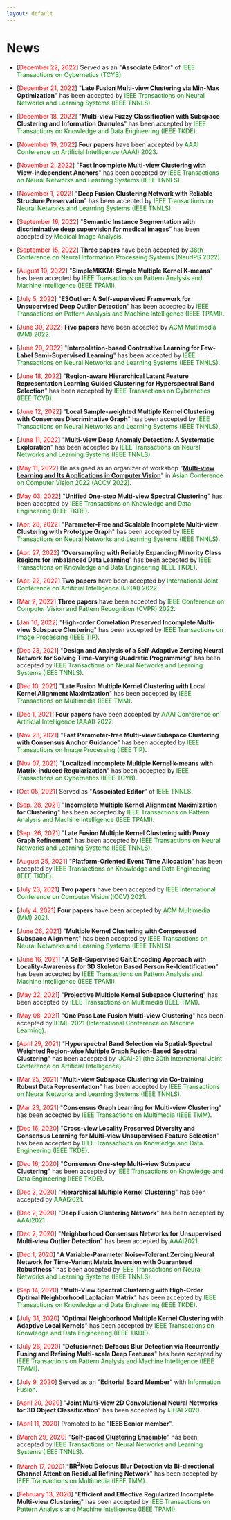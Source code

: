 ```yaml
---
layout: default
---
```


# News

<ul>

  <p style="margin-top: 6px;"><li>[<font color="red">December 22, 2022</font>] Served as an "<b>Associate Editor</b>" of <font color="green">IEEE Transactions on Cybernetics (TCYB)</font>.</li></p>
  
  <p style="margin-top: 6px;"><li>[<font color="red">December 21, 2022</font>] "<b>Late Fusion Multi-view Clustering via Min-Max Optimization</b>" has been accepted by <font color="green">IEEE Transactions on Neural Networks and Learning Systems (IEEE TNNLS)</font>.</li></p>
 
 <p style="margin-top: 6px;"><li>[<font color="red">December 18, 2022</font>] "<b>Multi-view Fuzzy Classification with Subspace Clustering and Information Granules</b>" has been accepted by <font color="green">IEEE Transactions on Knowledge and Data Engineering (IEEE TKDE)</font>.</li></p>

 <p style="margin-top: 6px;"><li>[<font color="red">November 19, 2022</font>]  <b>Four papers</b> have been accepted by <font color="green"> AAAI Conference on Artificial Intelligence (AAAI) 2023</font>.</li></p>
 
 <p style="margin-top: 6px;"><li>[<font color="red">November 2, 2022</font>] "<b>Fast Incomplete Multi-view Clustering with View-independent Anchors</b>" has been accepted by <font color="green">IEEE Transactions on Neural Networks and Learning Systems (IEEE TNNLS)</font>.</li></p>
 
 <p style="margin-top: 6px;"><li>[<font color="red">November 1, 2022</font>] "<b>Deep Fusion Clustering Network with Reliable Structure Preservation</b>" has been accepted by <font color="green">IEEE Transactions on Neural Networks and Learning Systems (IEEE TNNLS)</font>.</li></p>
 
<p style="margin-top: 6px;"><li>[<font color="red">September 16, 2022</font>] "<b>Semantic Instance Segmentation with discriminative deep supervision for medical images</b>" has been accepted by <font color="green">Medical Image Analysis</font>.</li></p>
 
<p style="margin-top: 6px;"><li>[<font color="red">September 15, 2022</font>] <b>Three papers</b> have been accepted by <font color="green"> 36th Conference on Neural Information Processing Systems (NeurIPS 2022)</font>.</li></p>  
  
<p style="margin-top: 6px;"><li>[<font color="red">August 10, 2022</font>] "<b>SimpleMKKM: Simple Multiple Kernel K-means</b>" has been accepted by <font color="green">IEEE Transactions on Pattern Analysis and Machine Intelligence (IEEE TPAMI)</font>.</li></p>  

<p style="margin-top: 6px;"><li>[<font color="red">July 5, 2022</font>] "<b>E3Outlier: A Self-supervised Framework for Unsupervised Deep Outlier Detection</b>" has been accepted by <font color="green">IEEE Transactions on Pattern Analysis and Machine Intelligence (IEEE TPAMI)</font>.</li></p>
  
<p style="margin-top: 6px;"><li>[<font color="red">June 30, 2022</font>]  <b>Five papers</b> have been accepted by <font color="green">ACM Multimedia (MM) 2022</font>.</li></p>

<p style="margin-top: 6px;"><li>[<font color="red">June 20, 2022</font>]  "<b>Interpolation-based Contrastive Learning for Few-Label Semi-Supervised Learning</b>" has been accepted by <font color="green">IEEE Transactions on Neural Networks and Learning Systems (IEEE TNNLS)</font>.</li></p>

<p style="margin-top: 6px;"><li>[<font color="red">June 18, 2022</font>]  "<b>Region-aware Hierarchical Latent Feature Representation Learning Guided Clustering for Hyperspectral Band Selection</b>" has been accepted by <font color="green">IEEE Transactions on Cybernetics (IEEE TCYB)</font>.</li></p>

<p style="margin-top: 6px;"><li>[<font color="red">June 12, 2022</font>]  "<b>Local Sample-weighted Multiple Kernel Clustering with Consensus Discriminative Graph</b>" has been accepted by <font color="green">IEEE Transactions on Neural Networks and Learning Systems (IEEE TNNLS)</font>.</li></p>
  
<p style="margin-top: 6px;"><li>[<font color="red">June 11, 2022</font>]  "<b>Multi-view Deep Anomaly Detection: A Systematic Exploration</b>" has been accepted by <font color="green">IEEE Transactions on Neural Networks and Learning Systems (IEEE TNNLS)</font>.</li></p>
  
<p style="margin-top: 6px;"><li>[<font color="red">May 11, 2022</font>] Be assigned as an organizer of workshop "<b><a href = "https://xinwangliu.github.io/accv_ws_mvl_app.html">Multi-view Learning and Its Applications in Computer Vision</a></b>" in <font color="green">Asian Conference on Computer Vision 2022 (ACCV 2022)</font>.</li></p>
  
<p style="margin-top: 6px;"><li>[<font color="red">May 03, 2022</font>]  "<b>Unified One-step Multi-view Spectral Clustering</b>" has been accepted by <font color="green">IEEE Transactions on Knowledge and Data Engineering (IEEE TKDE)</font>.</li></p>
  
<p style="margin-top: 6px;"><li>[<font color="red">Apr. 28, 2022</font>]  "<b>Parameter-Free and Scalable Incomplete Multi-view Clustering with Prototype Graph</b>" has been accepted by <font color="green">IEEE Transactions on Neural Networks and Learning Systems (IEEE TNNLS)</font>.</li></p>
  
<p style="margin-top: 6px;"><li>[<font color="red">Apr. 27, 2022</font>]  "<b>Oversampling with Reliably Expanding Minority Class Regions for Imbalanced Data Learning</b>" has been accepted by <font color="green">IEEE Transactions on Knowledge and Data Engineering (IEEE TKDE)</font>.</li></p>
  
<p style="margin-top: 6px;"><li>[<font color="red">Apr. 22, 2022</font>]  <b>Two papers</b> have been accepted by <font color="green"> International Joint Conference on Artificial Intelligence (IJCAI) 2022</font>.</li></p>  
  
<p style="margin-top: 6px;"><li>[<font color="red">Mar 2, 2022</font>]  <b>Three papers</b> have been accepted by <font color="green"> IEEE Conference on Computer Vision and Pattern Recognition (CVPR) 2022</font>.</li></p>  

<p style="margin-top: 6px;"><li>[<font color="red">Jan 10, 2022</font>]  "<b>High-order Correlation Preserved Incomplete Multi-view Subspace Clustering</b>" has been accepted by <font color="green">IEEE Transactions on Image Processing (IEEE TIP)</font>.</li></p>
  
<p style="margin-top: 6px;"><li>[<font color="red">Dec 23, 2021</font>]  "<b>Design and Analysis of a Self-Adaptive Zeroing Neural Network for Solving Time-Varying Quadratic Programming</b>" has been accepted by <font color="green">IEEE Transactions on Neural Networks and Learning Systems (IEEE TNNLS)</font>.</li></p>
  
<p style="margin-top: 6px;"><li>[<font color="red">Dec 10, 2021</font>]  "<b>Late Fusion Multiple Kernel Clustering with Local Kernel Alignment Maximization</b>" has been accepted by <font color="green">IEEE Transactions on Multimedia (IEEE TMM)</font>.</li></p>
  
<p style="margin-top: 6px;"><li>[<font color="red">Dec 1, 2021</font>]  <b>Four papers</b> have been accepted by <font color="green"> AAAI Conference on Artificial Intelligence (AAAI) 2022</font>.</li></p>
  
<p style="margin-top: 6px;"><li>[<font color="red">Nov 23, 2021</font>] "<b>Fast Parameter-free Multi-view Subspace Clustering with Consensus Anchor Guidance</b>" has been accepted by <font color="green">IEEE Transactions on Image Processing (IEEE TIP)</font>.</li></p> 
  
<p style="margin-top: 6px;"><li>[<font color="red">Nov 07, 2021</font>] "<b>Localized Incomplete Multiple Kernel k-means with Matrix-induced Regularization</b>" has been accepted by <font color="green">IEEE Transactions on Cybernetics (IEEE TCYB)</font>.</li></p> 
  
<p style="margin-top: 6px;"><li>[<font color="red">Oct 05, 2021</font>] Served as "<b>Associated Editor</b>" of <font color="green">IEEE TNNLS</font>.</li></p>
  
<p style="margin-top: 6px;"><li>[<font color="red">Sep. 28, 2021</font>] "<b>Incomplete Multiple Kernel Alignment Maximization for Clustering</b>" has been accepted by <font color="green">IEEE Transactions on Pattern Analysis and Machine Intelligence (IEEE TPAMI)</font>.</li></p>  

<p style="margin-top: 6px;"><li>[<font color="red">Sep. 26, 2021</font>] "<b>Late Fusion Multiple Kernel Clustering with Proxy Graph Refinement</b>" has been accepted by <font color="green">IEEE Transactions on Neural Networks and Learning Systems (IEEE TNNLS)</font>.</li></p>
  
<p style="margin-top: 6px;"><li>[<font color="red">August 25, 2021</font>] "<b>Platform-Oriented Event Time Allocation</b>" has been accepted by <font color="green">IEEE Transactions on Knowledge and Data Engineering (IEEE TKDE)</font>.</li></p>
 
 <p style="margin-top: 6px;"><li>[<font color="red">July 23, 2021</font>]  <b>Two papers</b> have been accepted by <font color="green">IEEE International Conference on Computer Vision (ICCV) 2021</font>.</li></p>
 
 <p style="margin-top: 6px;"><li>[<font color="red">July 4, 2021</font>]  <b>Four papers</b> have been accepted by <font color="green">ACM Multimedia (MM) 2021</font>.</li></p>
 
 <p style="margin-top: 6px;"><li>[<font color="red">June 26, 2021</font>]  "<b>Multiple Kernel Clustering with Compressed Subspace Alignment</b>" has been accepted by <font color="green">IEEE Transactions on Neural Networks and Learning Systems (IEEE TNNLS)</font>.</li></p>
 
<p style="margin-top: 6px;"><li>[<font color="red">June 16, 2021</font>]  "<b>A Self-Supervised Gait Encoding Approach with Locality-Awareness for 3D Skeleton Based Person Re-Identification</b>" has been accepted by <font color="green">IEEE Transactions on Pattern Analysis and Machine Intelligence (IEEE TPAMI)</font>.</li></p>
 
<p style="margin-top: 6px;"><li>[<font color="red">May 22, 2021</font>]  "<b>Projective Multiple Kernel Subspace Clustering</b>" has been accepted by <font color="green">IEEE Transactions on Multimedia (IEEE TMM)</font>.</li></p>
 
<p style="margin-top: 6px;"><li>[<font color="red">May 08, 2021</font>]  "<b>One Pass Late Fusion Multi-view Clustering</b>" has been accepted by <font color="green">ICML-2021 (International Conference on Machine Learning)</font>.</li></p>
 
 <p style="margin-top: 6px;"><li>[<font color="red">April 29, 2021</font>]  "<b>Hyperspectral Band Selection via Spatial-Spectral Weighted Region-wise Multiple Graph Fusion-Based Spectral Clustering</b>" has been accepted by <font color="green">IJCAI-21 (the 30th International Joint Conference on Artificial Intelligence)</font>.</li></p>
 
<p style="margin-top: 6px;"><li>[<font color="red">Mar 25, 2021</font>]  "<b>Multi-view Subspace Clustering via Co-training Robust Data Representation</b>" has been accepted by <font color="green">IEEE Transactions on Neural Networks and Learning Systems (IEEE TNNLS)</font>.</li></p>

<p style="margin-top: 6px;"><li>[<font color="red">Mar 23, 2021</font>]  "<b>Consensus Graph Learning for Multi-view Clustering</b>" has been accepted by <font color="green">IEEE Transactions on Multimedia (IEEE TMM)</font>.</li></p>

<p style="margin-top: 6px;"><li>[<font color="red">Dec 16, 2020</font>]  "<b>Cross-view Locality Preserved Diversity and Consensus Learning for Multi-view Unsupervised Feature Selection</b>" has been accepted by <font color="green">IEEE Transactions on Knowledge and Data Engineering (IEEE TKDE)</font>.</li></p>

<p style="margin-top: 6px;"><li>[<font color="red">Dec 16, 2020</font>]  "<b>Consensus One-step Multi-view Subspace Clustering</b>" has been accepted by <font color="green">IEEE Transactions on Knowledge and Data Engineering (IEEE TKDE)</font>.</li></p>

<p style="margin-top: 6px;"><li>[<font color="red">Dec 2, 2020</font>]  "<b>Hierarchical Multiple Kernel Clustering</b>" has been accepted by <font color="green">AAAI2021</font>.</li></p>
 
<p style="margin-top: 6px;"><li>[<font color="red">Dec 2, 2020</font>]  "<b>Deep Fusion Clustering Network</b>" has been accepted by <font color="green">AAAI2021</font>.</li></p>

<p style="margin-top: 6px;"><li>[<font color="red">Dec 2, 2020</font>]  "<b>Neighborhood Consensus Networks for Unsupervised Multi-view Outlier Detection</b>" has been accepted by <font color="green">AAAI2021</font>.</li></p>

<p style="margin-top: 6px;"><li>[<font color="red">Dec 1, 2020</font>]  "<b>A Variable-Parameter Noise-Tolerant Zeroing Neural Network for Time-Variant Matrix Inversion with Guaranteed Robustness</b>" has been accepted by <font color="green">IEEE Transactions on Neural Networks and Learning Systems (IEEE TNNLS)</font>.</li></p>

<p style="margin-top: 6px;"><li>[<font color="red">Sep 14, 2020</font>]  "<b>Multi-View Spectral Clustering with High-Order Optimal Neighborhood Laplacian Matrix</b>" has been accepted by <font color="green">IEEE Transactions on Knowledge and Data Engineering (IEEE TKDE)</font>.</li></p>

<p style="margin-top: 6px;"><li>[<font color="red">July 31, 2020</font>]  "<b>Optimal Neighborhood Multiple Kernel Clustering with Adaptive Local Kernels</b>" has been accepted by <font color="green">IEEE Transactions on Knowledge and Data Engineering (IEEE TKDE)</font>.</li></p>

<p style="margin-top: 6px;"><li>[<font color="red">July 26, 2020</font>]  "<b>Defusionnet: Defocus Blur Detection via Recurrently Fusing and Refining Multi-scale Deep Features</b>" has been accepted by <font color="green">IEEE Transactions on Pattern Analysis and Machine Intelligence (IEEE TPAMI)</font>.</li></p>

<p style="margin-top: 6px;"><li>[<font color="red">July 9, 2020</font>] Served as an "<b>Editorial Board Member</b>" with <font color="green">Information Fusion</font>.</li></p>

<li>[<font color="red">April 20, 2020</font>]  "<b>Joint Multi-view 2D Convolutional Neural Networks for 3D Object Classification</b>" has been accepted by <font color="green">IJCAI 2020</font>.</li>

<p style="margin-top: 6px;"><li>[<font color="red">April 11, 2020</font>] Promoted to be "<b>IEEE Senior member</b>".</li></p>

<p style="margin-top: 6px;"><li>[<font color="red">March 29, 2020</font>]  "<b><a href = "https://raw.githubusercontent.com/xinwangliu/xinwangliu.github.io/master/groupmember/09072360.pdf">Self-paced Clustering Ensemble</a></b>" has been accepted by <font color="green">IEEE Transactions on Neural Networks and Learning Systems (IEEE TNNLS)</font>.</li></p>

<p style="margin-top: 6px;"><li>[<font color="red">March 17, 2020</font>]  "<b>BR<sup>2</sup>Net: Defocus Blur Detection via Bi-directional Channel Attention Residual Refining Network</b>" has been accepted by <font color="green">IEEE Transactions on Multimedia (IEEE TMM)</font>.</li></p>

<p style="margin-top: 6px;"><li>[<font color="red">February 13, 2020</font>]  "<b>Efficient and Effective Regularized Incomplete Multi-view Clustering</b>" has been accepted by <font color="green">IEEE Transactions on Pattern Analysis and Machine Intelligence (IEEE TPAMI)</font>.</li></p>

</ul>
